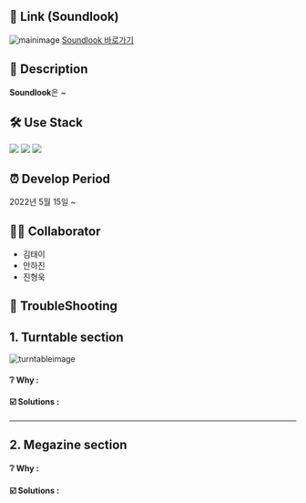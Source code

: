 

## 💽 Link (Soundlook)
![mainimage](https://user-images.githubusercontent.com/100752008/177665396-3b242cc1-f873-4f10-92ff-ba2b56913f8b.png)
[Soundlook 바로가기](https://huunguk.github.io/SoundLook)

## 🔎 Description

**Soundlook**은 ~

<!-- 여행을 기반으로한 정보 공유 및 커뮤니티 기능을 가지고 있습니다.
We are traveling의 약자이며 여행자들을 대상으로 서비스를 제공합니다.  
     -->
## 🛠 Use Stack
<img src="https://img.shields.io/badge/Html-E34F26?style=for-the-badg=flat-square&logo=Html5&logoColor=white"/> <img src="https://img.shields.io/badge/Css-1572B6?style=for-the-badg=flat-square&logo=Css3&logoColor=white"/> <img src="https://img.shields.io/badge/Javascript-F7DF1E?style=for-the-badg=flat-square&logo=Javascript&logoColor=white"/>

## ⏰ Develop Period
2022년 5월 15일 ~  

## 👩‍💻 Collaborator
- 김태이
- 안하진
- 진형욱

## 📌 TroubleShooting 
## **1. Turntable section**
![turntableimage](https://user-images.githubusercontent.com/100752008/177665718-a54e1b42-74d1-4dc9-b994-827838fd902b.PNG)
#### ❔ Why :
#### ☑️ Solutions : 

***
## **2. Megazine section**
#### ❔ Why :
#### ☑️ Solutions : 
